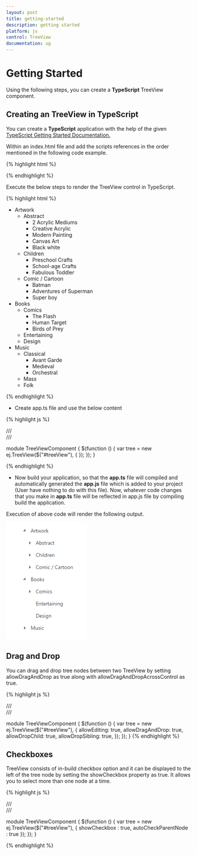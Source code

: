 ```yaml
---
layout: post
title: getting-started
description: getting started
platform: js
control: TreeView
documentation: ug
---
```


# Getting Started



Using the following steps, you can create a **TypeScript** TreeView component.

## Creating an TreeView in TypeScript



You can create a **TypeScript** application with the help of the given [TypeScript Getting Started Documentation. ](https://help.syncfusion.com/js/typescript)

Within an index.html file and add the scripts references in the order mentioned in the following code example.

{% highlight html %}

<!DOCTYPE html>
<html>
<head>
<title>TypeScript Application</title>
<link href="http://cdn.syncfusion.com/**{{**site.releaseversion**}}**/js/web/flat-azure/ej.web.all.min.css" rel="stylesheet" />
<script src="https://code.jquery.com/jquery-3.0.0.min.js"></script>
<script src="http://cdn.syncfusion.com/**{{**site.releaseversion**}}**/js/web/ej.web.all.min.js" type="text/javascript"></script>

</head>
<body>
<!--Add TreeView sample  here-->
</body>
</html>


{% endhighlight %}



Execute the below steps to render the TreeView control in TypeScript.

{% highlight html %}

  <div style="width: 250px; max-width:100%">
        <ul id="treeView">
            <li class="expanded">
                Artwork
                <ul>
                    <li>
                        Abstract
                        <ul>
                            <li>2 Acrylic Mediums</li>
                            <li>Creative Acrylic</li>
                            <li>Modern Painting</li>
                            <li>Canvas Art</li>
                            <li>Black white</li>
                        </ul>
                    </li>
                    <li>
                        Children
                        <ul>
                            <li>Preschool Crafts</li>
                            <li>School-age Crafts</li>
                            <li>Fabulous Toddler</li>
                        </ul>
                    </li>
                    <li>
                        Comic / Cartoon
                        <ul>
                            <li>Batman</li>
                            <li>Adventures of Superman</li>
                            <li>Super boy</li>
                        </ul>
                    </li>
                </ul>
            </li>
            <li class="expanded">
                Books
                <ul>
                    <li>
                        Comics
                        <ul>
                            <li>The Flash</li>
                            <li>Human Target</li>
                            <li>Birds of Prey</li>
                        </ul>
                    </li>
                    <li>Entertaining</li>
                    <li>Design</li>
                </ul>
            </li>
            <li>
                Music
                <ul>
                    <li>
                        Classical
                        <ul>
                            <li>Avant Garde</li>
                            <li>Medieval</li>
                            <li>Orchestral</li>
                        </ul>
                    </li>
                    <li>Mass</li>
                    <li>Folk</li>
                </ul>
            </li>
        </ul>
    </div>
<script src="app.js"></script>

{% endhighlight %}



* Create app.ts file and use the below content



{% highlight js %}

/// <reference path="jquery.d.ts" />  
/// <reference path="ej.web.all.d.ts" />

module TreeViewComponent {
    $(function () {
        var tree = new ej.TreeView($("#treeView"), {
        });
    });
}

{% endhighlight %}



* Now build your application, so that the **app.ts** file will compiled and automatically generated the **app.js** file which is added to your project (User have nothing to do with this file). Now, whatever code changes that you make in **app.ts** file will be reflected in app.js file by compiling     build the application.



Execution of above code will render the following output.

![](getting-started_images/getting-started_img1.png)


## Drag and Drop

You can drag and drop tree nodes between two TreeView by setting allowDragAndDrop as true along with allowDragAndDropAcrossControl as true.

{% highlight js %}

/// <reference path="jquery.d.ts" />  
/// <reference path="ej.web.all.d.ts" />

module TreeViewComponent {
    $(function () {
        var tree = new ej.TreeView($("#treeView"), {
            allowEditing: true,
            allowDragAndDrop: true,
            allowDropChild: true,
            allowDropSibling: true,
        });
    });
}
{% endhighlight %}

## Checkboxes

TreeView consists of in-build checkbox option and it can be displayed to the left of the tree node by setting the showCheckbox property as true. It allows you to select more than one node at a time.

{% highlight js %}

/// <reference path="jquery.d.ts" />  
/// <reference path="ej.web.all.d.ts" />

module TreeViewComponent {
    $(function () {
        var tree = new ej.TreeView($("#treeView"), {
          showCheckbox : true,
          autoCheckParentNode : true
        });
    });
}

{% endhighlight %}
